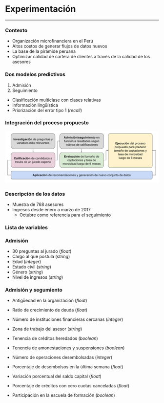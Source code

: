# Experimentación
***



### Contexto
- Organización microfinanciera en el Perú
- Altos costos de generar flujos de datos nuevos
- La base de la pirámide peruana
- Optimizar calidad de cartera de clientes a través de la calidad de los asesores



### Dos modelos predictivos
1. Admisión
2. Seguimiento
- Clasificación multiclase con clases relativas
- Información lingüística
- Priorización del error tipo 1 (*recall*)



### Integración del proceso propuesto



![](img/fc-process.svg)



### Descripción de los datos
- Muestra de 768 asesores
- Ingresos desde enero a marzo de 2017
  - Octubre como referencia para el seguimiento



### Lista de variables



### Admisión
- 30 preguntas al jurado (*float*)
- Cargo al que postula (*string*)
- Edad (*integer*)
- Estado civil (*string*)
- Género (*string*)
- Nivel de ingresos (*string*)



### Admisión y segumiento
- Antigüedad en la organización (*float*)
- Ratio de crecimiento de deuda (*float*)
- Número de instituciones financieras cercanas (*integer*)
- Zona de trabajo del asesor (*string*)
- Tenencia de créditos heredados (*boolean*)
- Tenencia de amonestaciones y suspensiones (*boolean*)



- Número de operaciones desembolsadas (*integer*)
- Porcentaje de desembolsos en la última semana (*float*)
- Variación porcentual del saldo capital (*float*)
- Porcentaje de créditos con cero cuotas canceladas (*float*)
- Participación en la escuela de formación (*boolean*)
